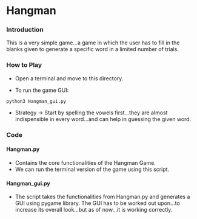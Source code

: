 # Hangman

### Introduction

This is a very simple game...a game in which the user has to fill in the blanks given to generate a specific word in a limited number of trials.

### How to Play

* Open a terminal and move to this directory.

* To run the game GUI:
```
python3 Hangman_gui.py
```
* Strategy -> Start by spelling the vowels first...they are almost indispensible in every word...and can help in guessing the given word.

### Code

#### Hangman.py

* Contains the core functionalities of the Hangman Game.
* We can run the terminal version of the game using this script.

#### Hangman_gui.py

* The script takes the functionalities from Hangman.py and generates a GUI using pygame library. The GUI has to be worked out upon...to increase its overall look...but as of now...it is working correctly.

